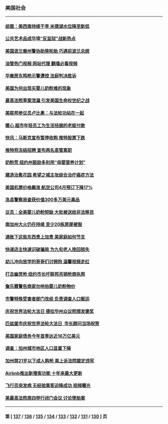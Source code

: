 ### 美国社会
---
#### [组图：美西南持续干旱 米德湖水位降至新低](../../pages/ncid1078160/n13734281.md?05150845) 
#### [公共艺术品成华埠“反监狱”战新热点](../../pages/ncid1078160/n13736437.md?05150845) 
#### [美国波兰裔州警协助换轮胎 巧遇前波兰总统](../../pages/ncid1078160/n13736352.md?05150845) 
#### [油管热门视频 网站代理 翻墙必看视频](http://209.222.30.114:81/youtube.html?05150845)
#### [华裔房东鸣枪示警遭控 法庭判决胜诉](../../pages/ncid1078160/n13736294.md?05150845) 
#### [美国为何出现买婴儿奶粉难的现象](../../pages/ncid1078160/n13735967.md?05150845) 
#### [最高法院草案泄漏 引发美国生命权世纪之战](../../pages/ncid1078160/n13733287.md?05150845) 
#### [美联邦参议员卢比奥：与法轮功站在一起](../../pages/ncid1078160/n13735749.md?05150845) 
#### [暖心 超市年轻员工为生活拮据的老妪付款](../../pages/ncid1078160/n13735352.md?05150845) 
#### [快讯：马斯克宣布暂停收购 推特股票下跌](../../pages/ncid1078160/n13735724.md?05150845) 
#### [推特将冻结招聘 宣布两名高管离职](../../pages/ncid1078160/n13734872.md?05150845) 
#### [奶粉荒 纽约州鼓励多利用“母婴营养计划”](../../pages/ncid1078160/n13735146.md?05150845) 
#### [建造治愈花园 希望之城主张综合治疗癌症方法](../../pages/ncid1078160/n13735052.md?05150845) 
#### [美国机票价格飙涨 航空公司4月预订下降17%](../../pages/ncid1078160/n13734941.md?05150845) 
#### [洛县警察局查获价值300多万美元毒品](../../pages/ncid1078160/n13735012.md?05150845) 
#### [议员：全美婴儿奶粉短缺 大批被送给非法移民](../../pages/ncid1078160/n13734874.md?05150845) 
#### [南加州大火仍在持续 至少20栋房屋被毁](../../pages/ncid1078160/n13734878.md?05150845) 
#### [通胀下这些东西贵上加贵 美家庭如何节支](../../pages/ncid1078160/n13734745.md?05150845) 
#### [快递店主快速识破骗局 为九旬老人挽回损失](../../pages/ncid1078160/n13734221.md?05150845) 
#### [幼儿冲向放学的哥哥们讨拥抱 温馨视频走红](../../pages/ncid1078160/n13734236.md?05150845) 
#### [打击幽灵枪 纽约市长吁联邦吊销枪商执照](../../pages/ncid1078160/n13734001.md?05150845) 
#### [詹乐霞警告商家勿哄抬婴儿奶粉物价](../../pages/ncid1078160/n13734020.md?05150845) 
#### [市警特殊受害者部门改组 负责调查人口贩运](../../pages/ncid1078160/n13734039.md?05150845) 
#### [庆祝世界法轮大法日 德拉华州众议院颁发褒奖](../../pages/ncid1078160/n13734035.md?05150845) 
#### [匹兹堡市庆祝世界法轮大法日  市长顾问当场祝贺](../../pages/ncid1078160/n13733964.md?05150845) 
#### [美国家庭债务今年首季达近16万亿美元](../../pages/ncid1078160/n13733923.md?05150845) 
#### [调查：加州城市地区人口显着下降](../../pages/ncid1078160/n13733882.md?05150845) 
#### [加州禁21岁以下成人购枪 美上诉法院裁定违宪](../../pages/ncid1078160/n13733712.md?05150845) 
#### [Airbnb推出新搜索功能 十年来最大更新](../../pages/ncid1078160/n13733776.md?05150845) 
#### [飞行员突发病 无经验乘客迫降成功 视频曝光](../../pages/ncid1078160/n13733707.md?05150845) 
#### [美最高法院周四举行闭门会议 讨论堕胎案](../../pages/ncid1078160/n13733554.md?05150845) 

---
#### 第 [ [137](./137.md?05150845) / [136](./136.md?05150845) / [135](./135.md?05150845) / [134](./134.md?05150845) / [133](./133.md?05150845) / [132](./132.md?05150845) / [131](./131.md?05150845) / [130](./130.md?05150845) ] 页
